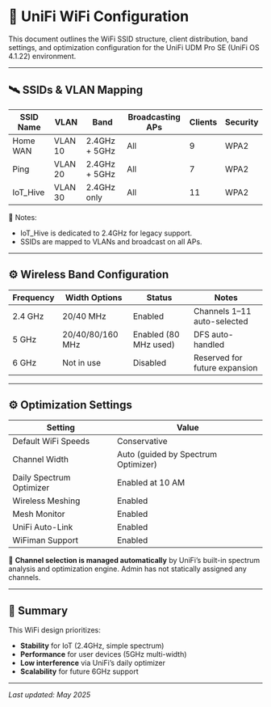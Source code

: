 # 📶 UniFi WiFi Configuration

This document outlines the WiFi SSID structure, client distribution, band settings, and optimization configuration for the UniFi UDM Pro SE (UniFi OS 4.1.22) environment.

---

## 🛰️ SSIDs & VLAN Mapping

| SSID Name   | VLAN      | Band           | Broadcasting APs | Clients | Security |
|-------------|-----------|----------------|------------------|---------|----------|
| Home WAN    | VLAN 10   | 2.4GHz + 5GHz  | All              | 9       | WPA2     |
| Ping        | VLAN 20   | 2.4GHz + 5GHz  | All              | 7       | WPA2     |
| IoT_Hive    | VLAN 30   | 2.4GHz only    | All              | 11      | WPA2     |

📝 Notes:
- IoT_Hive is dedicated to 2.4GHz for legacy support.
- SSIDs are mapped to VLANs and broadcast on all APs.

---

## ⚙️ Wireless Band Configuration

| Frequency | Width Options | Status            | Notes                          |
|-----------|----------------|-------------------|--------------------------------|
| 2.4 GHz   | 20/40 MHz       | Enabled           | Channels 1–11 auto-selected    |
| 5 GHz     | 20/40/80/160 MHz| Enabled (80 MHz used) | DFS auto-handled         |
| 6 GHz     | Not in use      | Disabled          | Reserved for future expansion  |

---

## ⚙️ Optimization Settings

| Setting                   | Value         |
|---------------------------|---------------|
| Default WiFi Speeds       | Conservative  |
| Channel Width             | Auto (guided by Spectrum Optimizer) |
| Daily Spectrum Optimizer  | Enabled at 10 AM |
| Wireless Meshing          | Enabled       |
| Mesh Monitor              | Enabled       |
| UniFi Auto-Link           | Enabled       |
| WiFiman Support           | Enabled       |

🔄 **Channel selection is managed automatically** by UniFi’s built-in spectrum analysis and optimization engine. Admin has not statically assigned any channels.

---

## 📌 Summary

This WiFi design prioritizes:
- **Stability** for IoT (2.4GHz, simple spectrum)
- **Performance** for user devices (5GHz multi-width)
- **Low interference** via UniFi’s daily optimizer
- **Scalability** for future 6GHz support

---

_Last updated: May 2025_
